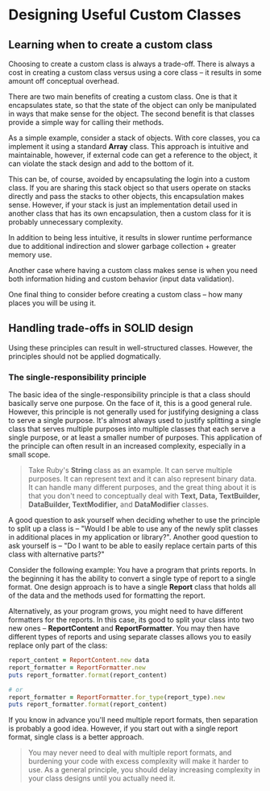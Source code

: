 # Designing Useful Custom Classes

## Learning when to create a custom class

Choosing to create a custom class is always a trade-off. There is always a cost in creating a custom class versus using
a core class – it results in some amount off conceptual overhead. 

There are two main benefits of creating a custom class. One is that it encapsulates state, so that the state of the
object can only be manipulated in ways that make sense for the object. The second benefit is that classes provide a
simple way for calling their methods.

As a simple example, consider a stack of objects. With core classes, you ca implement it using a standard **Array**
class. This approach is intuitive and maintainable, however, if external code can get a reference to the object, it can
violate the stack design and add to the bottom of it.

This can be, of course, avoided by encapsulating the login into a custom class. If you are sharing this stack object so
that users operate on stacks directly and pass the stacks to other objects, this encapsulation makes sense. However, if
your stack is just an implementation detail used in another class that has its own encapsulation, then a custom class
for it is probably unnecessary complexity.

In addition to being less intuitive, it results in slower runtime performance due to additional indirection and slower
garbage collection + greater memory use.

Another case where having a custom class makes sense is when you need both information hiding and custom behavior (input
data validation).

One final thing to consider before creating a custom class – how many places you will be using it.


## Handling trade-offs in SOLID design

Using these principles can result in well-structured classes. However, the principles should not be applied dogmatically.


### The single-responsibility principle

The basic idea of the single-responsibility principle is that a class should basically serve one purpose. On the face of
it, this is a good general rule. However, this principle is not generally used for justifying designing a class to serve
a single purpose. It's almost always used to justify splitting a single class that serves multiple purposes into multiple
classes that each serve a single purpose, or at least a smaller number of purposes. This application of the principle can
often result in an increased complexity, especially in a small scope.

> Take Ruby's **String** class as an example. It can serve multiple purposes. It can represent text and it can also
> represent binary data. It can handle many different purposes, and the great thing about it is that you don't need to
> conceptually deal with **Text, Data, TextBuilder, DataBuilder, TextModifier,** and **DataModifier** classes.

A good question to ask yourself when deciding whether to use the principle to split up a class is – "Would I be able to
use any of the newly split classes in additional places in my application or library?". 
Another good question to ask yourself is – "Do I want to be able to easily replace certain parts of this class with
alternative parts?"

Consider the following example:
You have a program that prints reports. In the beginning it has the ability to convert a single type of report to a
single format. One design approach is to have a single **Report** class that holds all of the data and the methods used
for formatting the report.

Alternatively, as your program grows, you might need to have different formatters for the reports. In this case, its
good to split your class into two new ones – **ReportContent** and **ReportFormatter**. You may then have different
types of reports and using separate classes allows you to easily replace only part of the class:

```ruby
report_content = ReportContent.new data
report_formatter = ReportFormatter.new
puts report_formatter.format(report_content)

# or
report_formatter = ReportFormatter.for_type(report_type).new
puts report_formatter.format(report_content)
```

If you know in advance you'll need multiple report formats, then separation is probably a good idea. However, if you
start out with a single report format, single class is a better approach.

> You may never need to deal with multiple report formats, and burdening your code with excess complexity will make it
> harder to use. As a general principle, you should delay increasing complexity in your class designs until you actually
> need it.
